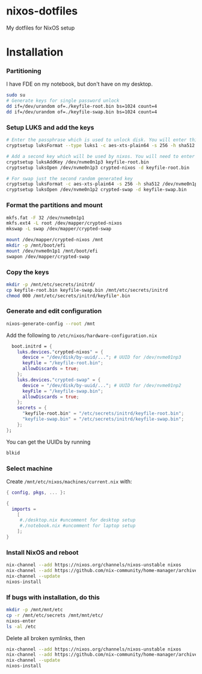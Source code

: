 # nixos-dotfiles
My dotfiles for NixOS setup

# Installation

### Partitioning
I have FDE on my notebook, but don't have on my desktop.
```sh
sudo su
# Generate keys for single password unlock
dd if=/dev/urandom of=./keyfile-root.bin bs=1024 count=4
dd if=/dev/urandom of=./keyfile-swap.bin bs=1024 count=4
```
### Setup LUKS and add the keys

```sh
# Enter the passphrase which is used to unlock disk. You will enter this in grub on every boot
cryptsetup luksFormat --type luks1 -c aes-xts-plain64 -s 256 -h sha512 /dev/nvme0n1p3

# Add a second key which will be used by nixos. You will need to enter the pasphrase from previous step
cryptsetup luksAddKey /dev/nvme0n1p3 keyfile-root.bin
cryptsetup luksOpen /dev/nvme0n1p3 crypted-nixos -d keyfile-root.bin

# For swap just the second random generated key
cryptsetup luksFormat -c aes-xts-plain64 -s 256 -h sha512 /dev/nvme0n1p2 -d keyfile-swap.bin
cryptsetup luksOpen /dev/nvme0n1p2 crypted-swap -d keyfile-swap.bin
```

### Format the partitions and mount
```sh
mkfs.fat -F 32 /dev/nvme0n1p1
mkfs.ext4 -L root /dev/mapper/crypted-nixos
mkswap -L swap /dev/mapper/crypted-swap
```

```sh
mount /dev/mapper/crypted-nixos /mnt
mkdir -p /mnt/boot/efi
mount /dev/nvme0n1p1 /mnt/boot/efi
swapon /dev/mapper/crypted-swap
```

### Copy the keys
```sh
mkdir -p /mnt/etc/secrets/initrd/
cp keyfile-root.bin keyfile-swap.bin /mnt/etc/secrets/initrd
chmod 000 /mnt/etc/secrets/initrd/keyfile*.bin
```

### Generate and edit configuration
```sh
nixos-generate-config --root /mnt
```
Add the following to `/etc/nixos/hardware-configuration.nix`

```nix
  boot.initrd = {
    luks.devices."crypted-nixos" = {
      device = "/dev/disk/by-uuid/..."; # UUID for /dev/nvme01np3 
      keyFile = "/keyfile-root.bin";
      allowDiscards = true;
    };
    luks.devices."crypted-swap" = {
      device = "/dev/disk/by-uuid/..."; # UUID for /dev/nvme01np2 
      keyFile = "/keyfile-swap.bin";
      allowDiscards = true;
    };
    secrets = {
      "keyfile-root.bin" = "/etc/secrets/initrd/keyfile-root.bin";
      "keyfile-swap.bin" = "/etc/secrets/initrd/keyfile-swap.bin";
    };
};
```

You can get the UUIDs by running
```sh
blkid
```
### Select machine
Create ```/mnt/etc/nixos/machines/current.nix``` with:
```nix
{ config, pkgs, ... }:

{
  imports =
    [ 
	 #./desktop.nix #uncomment for desktop setup
	 #./notebook.nix #uncomment for laptop setup
    ];
}
```
### Install NixOS and reboot
```sh
nix-channel --add https://nixos.org/channels/nixos-unstable nixos
nix-channel --add https://github.com/nix-community/home-manager/archive/master.tar.gz home-manager
nix-channel --update
nixos-install
```
### If bugs with installation, do this
```sh
mkdir -p /mnt/mnt/etc
cp -r /mnt/etc/secrets /mnt/mnt/etc/
nixos-enter
ls -al /etc
```
Delete all broken symlinks, then
```sh
nix-channel --add https://nixos.org/channels/nixos-unstable nixos
nix-channel --add https://github.com/nix-community/home-manager/archive/master.tar.gz home-manager
nix-channel --update
nixos-install
```
